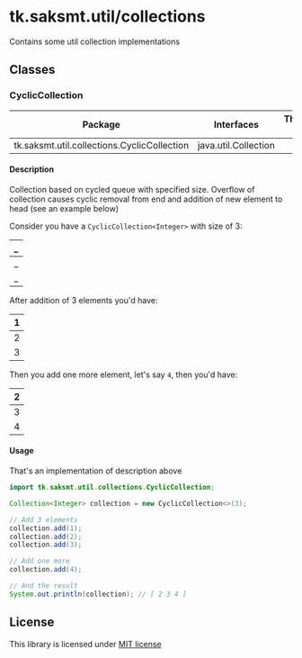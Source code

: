 # tk.saksmt.util/collections

Contains some util collection implementations

## Classes

### CyclicCollection

| Package | Interfaces  | Thread-Safe |
|---------|-------------|:-------:|
| tk.saksmt.util.collections.CyclicCollection | java.util.Collection | X |


#### Description

Collection based on cycled queue with specified size. Overflow of collection causes cyclic removal from end and addition of new element to head (see an example below)

Consider you have a `CyclicCollection<Integer>` with size of 3:

| _ |
|:-:|
| _ |
| _ |

After addition of 3 elements you'd have:

| 1 |
|:-:|
| 2 |
| 3 |

Then you add one more element, let's say `4`, then you'd have:

| 2 |
|:-:|
| 3 |
| 4 |

#### Usage

That's an implementation of description above

```java
import tk.saksmt.util.collections.CyclicCollection;

Collection<Integer> collection = new CyclicCollection<>(3);

// Add 3 elements
collection.add(1);
collection.add(2);
collection.add(3);

// Add one more
collection.add(4);

// And the result
System.out.println(collection); // [ 2 3 4 ] 
```

## License

This library is licensed under [MIT license](https://github.com/saksmt/util-collections/blob/develop/LICENSE)
